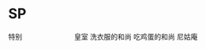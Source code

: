 # SP
特别
　　　　　　　
            皇室
            洗衣服的和尚
            吃鸡蛋的和尚
            尼姑庵
            
      
